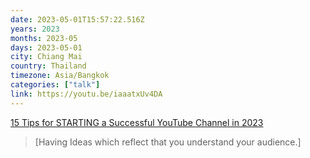 ```yaml
---
date: 2023-05-01T15:57:22.516Z
years: 2023
months: 2023-05
days: 2023-05-01
city: Chiang Mai
country: Thailand
timezone: Asia/Bangkok
categories: ["talk"]
link: https://youtu.be/iaaatxUv4DA
---
```

[15 Tips for STARTING a Successful YouTube Channel in 2023](https://youtu.be/iaaatxUv4DA)

> [Having Ideas which reflect that you understand your audience.]
